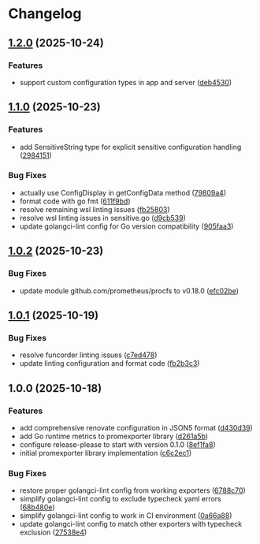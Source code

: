 # Changelog

## [1.2.0](https://github.com/d0ugal/promexporter/compare/v1.1.0...v1.2.0) (2025-10-24)


### Features

* support custom configuration types in app and server ([deb4530](https://github.com/d0ugal/promexporter/commit/deb4530423cb46b2d0ce2e7310134f2507b6219e))

## [1.1.0](https://github.com/d0ugal/promexporter/compare/v1.0.2...v1.1.0) (2025-10-23)


### Features

* add SensitiveString type for explicit sensitive configuration handling ([2984151](https://github.com/d0ugal/promexporter/commit/298415176ba2b8fdb08b8bb5c249aa91f079c409))


### Bug Fixes

* actually use ConfigDisplay in getConfigData method ([79809a4](https://github.com/d0ugal/promexporter/commit/79809a40c05b1e41e9a0190540f05da805f3b82e))
* format code with go fmt ([611f9bd](https://github.com/d0ugal/promexporter/commit/611f9bd3136116d9b0beed3ad2ef547610821a9a))
* resolve remaining wsl linting issues ([fb25803](https://github.com/d0ugal/promexporter/commit/fb25803e3b4de5cd590d493824602c2f1aee352d))
* resolve wsl linting issues in sensitive.go ([d9cb539](https://github.com/d0ugal/promexporter/commit/d9cb53912f827424d2c5d63e9a060e26c4e7ea90))
* update golangci-lint config for Go version compatibility ([905faa3](https://github.com/d0ugal/promexporter/commit/905faa304747fd4ff112caf3f887459cc91cbfd0))

## [1.0.2](https://github.com/d0ugal/promexporter/compare/v1.0.1...v1.0.2) (2025-10-23)


### Bug Fixes

* update module github.com/prometheus/procfs to v0.18.0 ([efc02be](https://github.com/d0ugal/promexporter/commit/efc02be5989fbd5297925b5477952c069b48ad6e))

## [1.0.1](https://github.com/d0ugal/promexporter/compare/v1.0.0...v1.0.1) (2025-10-19)


### Bug Fixes

* resolve funcorder linting issues ([c7ed478](https://github.com/d0ugal/promexporter/commit/c7ed478f9cdad858799438158d37523d9aeb38f3))
* update linting configuration and format code ([fb2b3c3](https://github.com/d0ugal/promexporter/commit/fb2b3c3a7be2196c5c77aaf1899fb517482aec1d))

## 1.0.0 (2025-10-18)


### Features

* add comprehensive renovate configuration in JSON5 format ([d430d39](https://github.com/d0ugal/promexporter/commit/d430d397f3758d6b61ba731bf6e5b14b5c630a0d))
* add Go runtime metrics to promexporter library ([d261a5b](https://github.com/d0ugal/promexporter/commit/d261a5b71ad1e4f3c6fbb9d9ac20483f4a25971b))
* configure release-please to start with version 0.1.0 ([8ef1fa8](https://github.com/d0ugal/promexporter/commit/8ef1fa822c0c504ce3b8887b67dd6a7c6dc2ac90))
* initial promexporter library implementation ([c6c2ec1](https://github.com/d0ugal/promexporter/commit/c6c2ec110fc73d1cd5223161dc81d6e8109e5145))


### Bug Fixes

* restore proper golangci-lint config from working exporters ([6788c70](https://github.com/d0ugal/promexporter/commit/6788c701090db248ea8b26f007526bbc051a7d6e))
* simplify golangci-lint config to exclude typecheck yaml errors ([68b480e](https://github.com/d0ugal/promexporter/commit/68b480eb01fe9dc4b810cf63580855293e1a398a))
* simplify golangci-lint config to work in CI environment ([0a66a88](https://github.com/d0ugal/promexporter/commit/0a66a8873e0ef16a170d3e5492710755996dfc29))
* update golangci-lint config to match other exporters with typecheck exclusion ([27538e4](https://github.com/d0ugal/promexporter/commit/27538e4568dac835ad121b9734bf527b4d8f3b2a))
